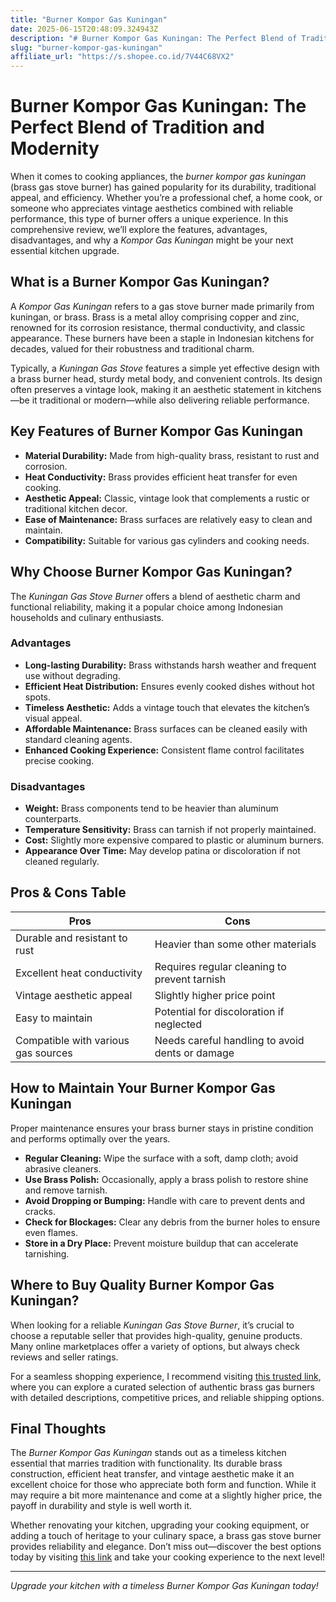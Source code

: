 ```yaml
---
title: "Burner Kompor Gas Kuningan"
date: 2025-06-15T20:48:09.324943Z
description: "# Burner Kompor Gas Kuningan: The Perfect Blend of Tradition and Modernity..."
slug: "burner-kompor-gas-kuningan"
affiliate_url: "https://s.shopee.co.id/7V44C68VX2"
---
```

# Burner Kompor Gas Kuningan: The Perfect Blend of Tradition and Modernity

When it comes to cooking appliances, the *burner kompor gas kuningan* (brass gas stove burner) has gained popularity for its durability, traditional appeal, and efficiency. Whether you’re a professional chef, a home cook, or someone who appreciates vintage aesthetics combined with reliable performance, this type of burner offers a unique experience. In this comprehensive review, we’ll explore the features, advantages, disadvantages, and why a *Kompor Gas Kuningan* might be your next essential kitchen upgrade.

## What is a Burner Kompor Gas Kuningan?

A *Kompor Gas Kuningan* refers to a gas stove burner made primarily from kuningan, or brass. Brass is a metal alloy comprising copper and zinc, renowned for its corrosion resistance, thermal conductivity, and classic appearance. These burners have been a staple in Indonesian kitchens for decades, valued for their robustness and traditional charm.

Typically, a *Kuningan Gas Stove* features a simple yet effective design with a brass burner head, sturdy metal body, and convenient controls. Its design often preserves a vintage look, making it an aesthetic statement in kitchens—be it traditional or modern—while also delivering reliable performance.

## Key Features of Burner Kompor Gas Kuningan

- **Material Durability:** Made from high-quality brass, resistant to rust and corrosion.
- **Heat Conductivity:** Brass provides efficient heat transfer for even cooking.
- **Aesthetic Appeal:** Classic, vintage look that complements a rustic or traditional kitchen decor.
- **Ease of Maintenance:** Brass surfaces are relatively easy to clean and maintain.
- **Compatibility:** Suitable for various gas cylinders and cooking needs.

## Why Choose Burner Kompor Gas Kuningan?

The *Kuningan Gas Stove Burner* offers a blend of aesthetic charm and functional reliability, making it a popular choice among Indonesian households and culinary enthusiasts.

### Advantages

- **Long-lasting Durability:** Brass withstands harsh weather and frequent use without degrading.
- **Efficient Heat Distribution:** Ensures evenly cooked dishes without hot spots.
- **Timeless Aesthetic:** Adds a vintage touch that elevates the kitchen’s visual appeal.
- **Affordable Maintenance:** Brass surfaces can be cleaned easily with standard cleaning agents.
- **Enhanced Cooking Experience:** Consistent flame control facilitates precise cooking.

### Disadvantages

- **Weight:** Brass components tend to be heavier than aluminum counterparts.
- **Temperature Sensitivity:** Brass can tarnish if not properly maintained.
- **Cost:** Slightly more expensive compared to plastic or aluminum burners.
- **Appearance Over Time:** May develop patina or discoloration if not cleaned regularly.

## Pros & Cons Table

| Pros                                    | Cons                                                        |
|-----------------------------------------|--------------------------------------------------------------|
| Durable and resistant to rust        | Heavier than some other materials                            |
| Excellent heat conductivity           | Requires regular cleaning to prevent tarnish               |
| Vintage aesthetic appeal              | Slightly higher price point                                  |
| Easy to maintain                      | Potential for discoloration if neglected                     |
| Compatible with various gas sources   | Needs careful handling to avoid dents or damage             |

## How to Maintain Your Burner Kompor Gas Kuningan

Proper maintenance ensures your brass burner stays in pristine condition and performs optimally over the years.

- **Regular Cleaning:** Wipe the surface with a soft, damp cloth; avoid abrasive cleaners.
- **Use Brass Polish:** Occasionally, apply a brass polish to restore shine and remove tarnish.
- **Avoid Dropping or Bumping:** Handle with care to prevent dents and cracks.
- **Check for Blockages:** Clear any debris from the burner holes to ensure even flames.
- **Store in a Dry Place:** Prevent moisture buildup that can accelerate tarnishing.

## Where to Buy Quality Burner Kompor Gas Kuningan?

When looking for a reliable *Kuningan Gas Stove Burner*, it’s crucial to choose a reputable seller that provides high-quality, genuine products. Many online marketplaces offer a variety of options, but always check reviews and seller ratings.

For a seamless shopping experience, I recommend visiting [this trusted link](https://s.shopee.co.id/7V44C68VX2), where you can explore a curated selection of authentic brass gas burners with detailed descriptions, competitive prices, and reliable shipping options.

## Final Thoughts

The *Burner Kompor Gas Kuningan* stands out as a timeless kitchen essential that marries tradition with functionality. Its durable brass construction, efficient heat transfer, and vintage aesthetic make it an excellent choice for those who appreciate both form and function. While it may require a bit more maintenance and come at a slightly higher price, the payoff in durability and style is well worth it.

Whether renovating your kitchen, upgrading your cooking equipment, or adding a touch of heritage to your culinary space, a brass gas stove burner provides reliability and elegance. Don’t miss out—discover the best options today by visiting [this link](https://s.shopee.co.id/7V44C68VX2) and take your cooking experience to the next level!

---

*Upgrade your kitchen with a timeless Burner Kompor Gas Kuningan today!*